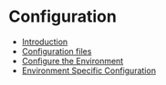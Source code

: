 # Configuration

- [Introduction](#introduction)
- [Configuration files](#configuration-files)
- [Configure the Environment](#configure-the-environment)
- [Environment Specific Configuration](#environment-specific-configuration)
